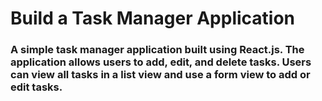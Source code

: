 # Build a Task Manager Application

### A simple task manager application built using React.js. The application allows users to add, edit, and delete tasks. Users can view all tasks in a list view and use a form view to add or edit tasks.